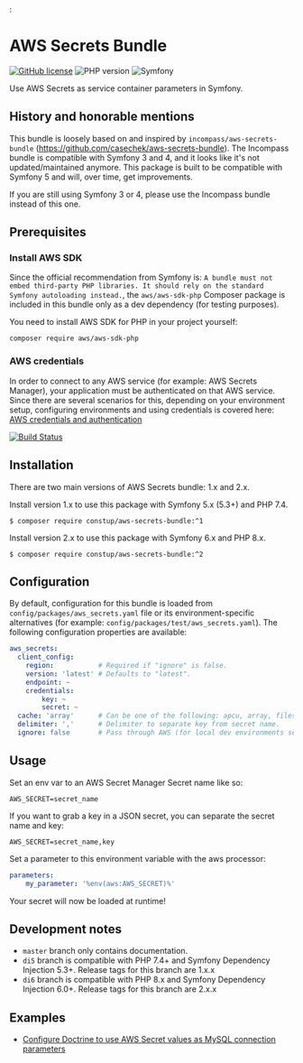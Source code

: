 :

# AWS Secrets Bundle

[![GitHub license](https://img.shields.io/github/license/constup/aws-secrets-bundle?style=flat-square&color=green)](https://github.com/constup/aws-secrets-bundle/blob/master/LICENSE)
![PHP version](https://img.shields.io/badge/PHP-%5E7.4-blueviolet?style=flat-square)
![Symfony](https://img.shields.io/badge/Symfony-%5E5.3-blueviolet?style=flat-square)

Use AWS Secrets as service container parameters in Symfony.

## History and honorable mentions

This bundle is loosely based on and inspired by `incompass/aws-secrets-bundle` (https://github.com/casechek/aws-secrets-bundle).
The Incompass bundle is compatible with Symfony 3 and 4, and it looks like it's not updated/maintained anymore. This
package is built to be compatible with Symfony 5 and will, over time, get improvements.

If you are still using Symfony 3 or 4, please use the Incompass bundle instead of this one.

## Prerequisites

### Install AWS SDK

Since the official recommendation from Symfony is: `A bundle must not embed third-party PHP libraries.
It should rely on the standard Symfony autoloading instead.`, the `aws/aws-sdk-php` Composer package is included in this
bundle only as a dev dependency (for testing purposes).

You need to install AWS SDK for PHP in your project yourself:

```shell
composer require aws/aws-sdk-php
```

### AWS credentials

In order to connect to any AWS service (for example: AWS Secrets Manager), your application must be authenticated on
that AWS service. Since there are several scenarios for this, depending on your environment setup, configuring
environments and using credentials is covered here: [AWS credentials and authentication](./doc/aws_credentials.md)

[![Build Status](https://travis-ci.org/incompass/aws-secrets-bundle.svg?branch=master)](https://travis-ci.org/incompass/aws-secrets-bundle)

## Installation

There are two main versions of AWS Secrets bundle: 1.x and 2.x.

Install version 1.x to use this package with Symfony 5.x (5.3+) and PHP 7.4.

    $ composer require constup/aws-secrets-bundle:^1

Install version 2.x to use this package with Symfony 6.x and PHP 8.x.

    $ composer require constup/aws-secrets-bundle:^2

## Configuration

By default, configuration for this bundle is loaded from `config/packages/aws_secrets.yaml` file or its
environment-specific alternatives (for example: `config/packages/test/aws_secrets.yaml`). The following configuration
properties are available:

```yaml
aws_secrets:
  client_config:
    region:           # Required if "ignore" is false.
    version: 'latest' # Defaults to "latest".
    endpoint: ~
    credentials: 
        key: ~
        secret: ~
  cache: 'array'      # Can be one of the following: apcu, array, filesystem. Default is array.
  delimiter: ','      # Delimiter to separate key from secret name.
  ignore: false       # Pass through AWS (for local dev environments set to "true").
```

## Usage

Set an env var to an AWS Secret Manager Secret name like so:

    AWS_SECRET=secret_name

If you want to grab a key in a JSON secret, you can separate the secret name and key:

    AWS_SECRET=secret_name,key

Set a parameter to this environment variable with the aws processor:

```yaml
parameters:
    my_parameter: '%env(aws:AWS_SECRET)%'
```

Your secret will now be loaded at runtime!

## Development notes

- `master` branch only contains documentation.
- `di5` branch is compatible with PHP 7.4+ and Symfony Dependency Injection 5.3+. Release tags for this branch are 1.x.x
- `di6` branch is compatible with PHP 8.x and Symfony Dependency Injection 6.0+. Release tags for this branch are 2.x.x

## Examples

* [Configure Doctrine to use AWS Secret values as MySQL connection parameters](./doc/sample_doctrine_mysql_connection.md)
